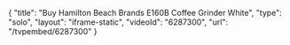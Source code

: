 {
    "title": "Buy Hamilton Beach Brands E160B Coffee Grinder White",
    "type": "solo",
    "layout": "iframe-static",
    "videoId": "6287300",
    "url": "\/tvpembed\/6287300"
}